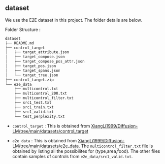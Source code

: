 ## dataset

We use the E2E dataset in this project. The folder details are below.

Folder Structure :
```bash
dataset
├── README.md
├── control_target
│   ├── target_attribute.json
│   ├── target_compose.json
│   ├── target_compose_pos_attr.json
│   ├── target_pos.json
│   ├── target_spans.json
│   └── target_tree.json
├── control_target.zip
└── e2e_data
    ├── multicontrol.txt
    ├── multicontrol_200.txt
    ├── multicontrol_filter.txt
    ├── src1_test.txt
    ├── src1_train.txt
    ├── src1_valid.txt
    └── test_perplexity.txt

```

- ```control_target``` : This is obtained from [XiangLi1999/Diffusion-LM/tree/main/datasets/control_target](https://github.com/XiangLi1999/Diffusion-LM/tree/main/datasets/control_target)

- ```e2e_data``` : This is obtained from [XiangLi1999/Diffusion-LM/tree/main/datasets/e2e_data](https://github.com/XiangLi1999/Diffusion-LM/tree/main/datasets/e2e_data). The ```multicontrol_filter.txt``` file is obtained by listing all the possibilites for (type,area,food). The other files contain samples of controls from ```e2e_data/src1_valid.txt```.